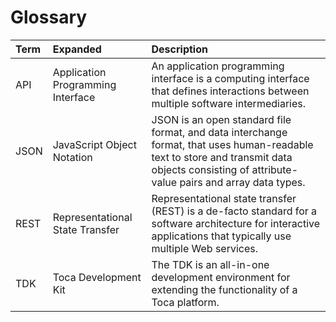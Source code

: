 
# Glossary

|Term|Expanded|Description|
|:-- |:-- |:-- |
|API|Application Programming Interface|An application programming interface is a computing interface that defines interactions between multiple software intermediaries.|
|JSON|JavaScript Object Notation|JSON is an open standard file format, and data interchange format, that uses human-readable text to store and transmit data objects consisting of attribute-value pairs and array data types.|
|REST|Representational State Transfer|Representational state transfer (REST) is a de-facto standard for a software architecture for interactive applications that typically use multiple Web services.|
|TDK|Toca Development Kit|The TDK is an all-in-one development environment for extending the functionality of a Toca platform.|